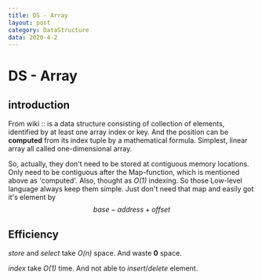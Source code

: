 ```yaml
---
title: DS - Array
layout: post
category: DataStructure
data: 2020-4-2
---
```


# DS - Array

## introduction 

From wiki :: is a data structure consisting of collection of elements, identified by at least one array index or key.
And the position can be **computed** from its index tuple by a mathematical formula.
Simplest, linear array all called one-dimensional array.

So, actually, they don't need to be stored at contiguous memory locations.
Only need to be contiguous after the Map-function, which is mentioned above as 'computed'.
Also, thought as _O(1)_ indexing.
So those Low-level language always keep them simple.
Just don't need that map and easily got it's element by 
$$
base-address+offset
$$

## Efficiency

_store_ and _select_ take _O(n)_ space.
And waste **0** space.

_index_ take _O(1)_ time.
And not able to _insert_/_delete_ element.


